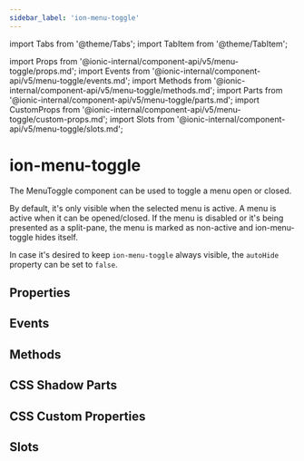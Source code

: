 ```yaml
---
sidebar_label: 'ion-menu-toggle'
---
```


import Tabs from '@theme/Tabs';
import TabItem from '@theme/TabItem';

import Props from '@ionic-internal/component-api/v5/menu-toggle/props.md';
import Events from '@ionic-internal/component-api/v5/menu-toggle/events.md';
import Methods from '@ionic-internal/component-api/v5/menu-toggle/methods.md';
import Parts from '@ionic-internal/component-api/v5/menu-toggle/parts.md';
import CustomProps from '@ionic-internal/component-api/v5/menu-toggle/custom-props.md';
import Slots from '@ionic-internal/component-api/v5/menu-toggle/slots.md';

# ion-menu-toggle

The MenuToggle component can be used to toggle a menu open or closed.

By default, it's only visible when the selected menu is active. A menu is active when it can be opened/closed. If the menu is disabled or it's being presented as a split-pane, the menu is marked as non-active and ion-menu-toggle hides itself.

In case it's desired to keep `ion-menu-toggle` always visible, the `autoHide` property can be set to `false`.

## Properties

<Props />

## Events

<Events />

## Methods

<Methods />

## CSS Shadow Parts

<Parts />

## CSS Custom Properties

<CustomProps />

## Slots

<Slots />
